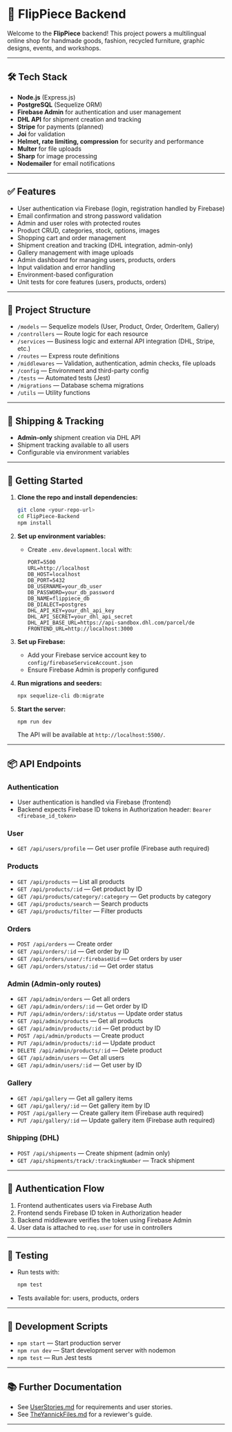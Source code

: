 # 🚀 FlipPiece Backend

Welcome to the **FlipPiece** backend! This project powers a multilingual online shop for handmade goods, fashion, recycled furniture, graphic designs, events, and workshops.

---

## 🛠️ Tech Stack
- **Node.js** (Express.js)
- **PostgreSQL** (Sequelize ORM)
- **Firebase Admin** for authentication and user management
- **DHL API** for shipment creation and tracking
- **Stripe** for payments (planned)
- **Joi** for validation
- **Helmet, rate limiting, compression** for security and performance
- **Multer** for file uploads
- **Sharp** for image processing
- **Nodemailer** for email notifications

---

## ✅ Features
- User authentication via Firebase (login, registration handled by Firebase)
- Email confirmation and strong password validation
- Admin and user roles with protected routes
- Product CRUD, categories, stock, options, images
- Shopping cart and order management
- Shipment creation and tracking (DHL integration, admin-only)
- Gallery management with image uploads
- Admin dashboard for managing users, products, orders
- Input validation and error handling
- Environment-based configuration
- Unit tests for core features (users, products, orders)

---

## 🚦 Project Structure
- `/models` — Sequelize models (User, Product, Order, OrderItem, Gallery)
- `/controllers` — Route logic for each resource
- `/services` — Business logic and external API integration (DHL, Stripe, etc.)
- `/routes` — Express route definitions
- `/middlewares` — Validation, authentication, admin checks, file uploads
- `/config` — Environment and third-party config
- `/tests` — Automated tests (Jest)
- `/migrations` — Database schema migrations
- `/utils` — Utility functions

---

## 🚚 Shipping & Tracking
- **Admin-only** shipment creation via DHL API
- Shipment tracking available to all users
- Configurable via environment variables

---

## 🏁 Getting Started

1. **Clone the repo and install dependencies:**
   ```bash
   git clone <your-repo-url>
   cd FlipPiece-Backend
   npm install
   ```

2. **Set up environment variables:**
   - Create `.env.development.local` with:
     ```
     PORT=5500
     URL=http://localhost
     DB_HOST=localhost
     DB_PORT=5432
     DB_USERNAME=your_db_user
     DB_PASSWORD=your_db_password
     DB_NAME=flippiece_db
     DB_DIALECT=postgres
     DHL_API_KEY=your_dhl_api_key
     DHL_API_SECRET=your_dhl_api_secret
     DHL_API_BASE_URL=https://api-sandbox.dhl.com/parcel/de
     FRONTEND_URL=http://localhost:3000
     ```

3. **Set up Firebase:**
   - Add your Firebase service account key to `config/firebaseServiceAccount.json`
   - Ensure Firebase Admin is properly configured

4. **Run migrations and seeders:**
   ```bash
   npx sequelize-cli db:migrate
   
   ```

5. **Start the server:**
   ```bash
   npm run dev
   ```
   The API will be available at `http://localhost:5500/`.

---

## 📦 API Endpoints

### Authentication
- User authentication is handled via Firebase (frontend)
- Backend expects Firebase ID tokens in Authorization header: `Bearer <firebase_id_token>`

### User
- `GET /api/users/profile` — Get user profile (Firebase auth required)

### Products
- `GET /api/products` — List all products
- `GET /api/products/:id` — Get product by ID
- `GET /api/products/category/:category` — Get products by category
- `GET /api/products/search` — Search products
- `GET /api/products/filter` — Filter products

### Orders
- `POST /api/orders` — Create order
- `GET /api/orders/:id` — Get order by ID
- `GET /api/orders/user/:firebaseUid` — Get orders by user
- `GET /api/orders/status/:id` — Get order status

### Admin (Admin-only routes)
- `GET /api/admin/orders` — Get all orders
- `GET /api/admin/orders/:id` — Get order by ID
- `PUT /api/admin/orders/:id/status` — Update order status
- `GET /api/admin/products` — Get all products
- `GET /api/admin/products/:id` — Get product by ID
- `POST /api/admin/products` — Create product
- `PUT /api/admin/products/:id` — Update product
- `DELETE /api/admin/products/:id` — Delete product
- `GET /api/admin/users` — Get all users
- `GET /api/admin/users/:id` — Get user by ID

### Gallery
- `GET /api/gallery` — Get all gallery items
- `GET /api/gallery/:id` — Get gallery item by ID
- `POST /api/gallery` — Create gallery item (Firebase auth required)
- `PUT /api/gallery/:id` — Update gallery item (Firebase auth required)

### Shipping (DHL)
- `POST /api/shipments` — Create shipment (admin only)
- `GET /api/shipments/track/:trackingNumber` — Track shipment

---

## 🔐 Authentication Flow
1. Frontend authenticates users via Firebase Auth
2. Frontend sends Firebase ID token in Authorization header
3. Backend middleware verifies the token using Firebase Admin
4. User data is attached to `req.user` for use in controllers

---

## 🧪 Testing
- Run tests with:
  ```bash
  npm test
  ```
- Tests available for: users, products, orders

---

## 🔧 Development Scripts
- `npm start` — Start production server
- `npm run dev` — Start development server with nodemon
- `npm test` — Run Jest tests

---

## 📚 Further Documentation
- See [UserStories.md](./UserStories.md) for requirements and user stories.
- See [TheYannickFiles.md](./TheYannickFiles.md) for a reviewer's guide.

---

